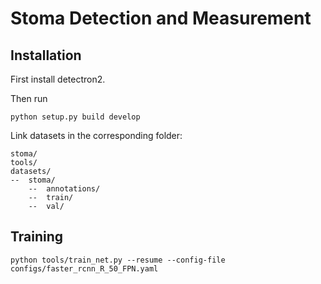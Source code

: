 # Stoma Detection and Measurement

## Installation

First install detectron2.

Then run

```
python setup.py build develop
```

Link datasets in the corresponding folder:

```
stoma/
tools/
datasets/
--  stoma/
    --  annotations/
    --  train/
    --  val/
```

## Training

```
python tools/train_net.py --resume --config-file configs/faster_rcnn_R_50_FPN.yaml
```
